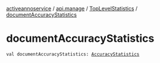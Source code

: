 [activeannoservice](../../index.md) / [api.manage](../index.md) / [TopLevelStatistics](index.md) / [documentAccuracyStatistics](./document-accuracy-statistics.md)

# documentAccuracyStatistics

`val documentAccuracyStatistics: `[`AccuracyStatistics`](../-accuracy-statistics/index.md)